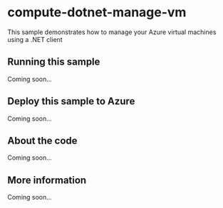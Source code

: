 # compute-dotnet-manage-vm
This sample demonstrates how to manage your Azure virtual machines using a .NET client
## Running this sample
Coming soon...
## Deploy this sample to Azure
Coming soon...
## About the code
Coming soon...
## More information
Coming soon...